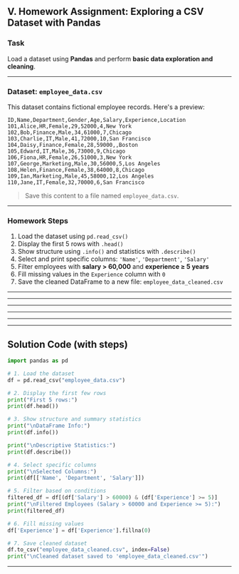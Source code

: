 
##  **V. Homework Assignment: Exploring a CSV Dataset with Pandas**

###  Task

Load a dataset using **Pandas** and perform **basic data exploration and cleaning**.

---

###  Dataset: `employee_data.csv`

This dataset contains fictional employee records. Here's a preview:

```
ID,Name,Department,Gender,Age,Salary,Experience,Location
101,Alice,HR,Female,29,52000,4,New York
102,Bob,Finance,Male,34,61000,7,Chicago
103,Charlie,IT,Male,41,72000,10,San Francisco
104,Daisy,Finance,Female,28,59000,,Boston
105,Edward,IT,Male,36,73000,9,Chicago
106,Fiona,HR,Female,26,51000,3,New York
107,George,Marketing,Male,30,56000,5,Los Angeles
108,Helen,Finance,Female,38,64000,8,Chicago
109,Ian,Marketing,Male,45,58000,12,Los Angeles
110,Jane,IT,Female,32,70000,6,San Francisco
```

> Save this content to a file named `employee_data.csv`.

---

###  Homework Steps

1. Load the dataset using `pd.read_csv()`
2. Display the first 5 rows with `.head()`
3. Show structure using `.info()` and statistics with `.describe()`
4. Select and print specific columns: `'Name'`, `'Department'`, `'Salary'`
5. Filter employees with **salary > 60,000** and **experience ≥ 5 years**
6. Fill missing values in the `Experience` column with `0`
7. Save the cleaned DataFrame to a new file: `employee_data_cleaned.csv`

---
---
---
---
---
---

##  Solution Code (with steps)

```python
import pandas as pd

# 1. Load the dataset
df = pd.read_csv("employee_data.csv")

# 2. Display the first few rows
print("First 5 rows:")
print(df.head())

# 3. Show structure and summary statistics
print("\nDataFrame Info:")
print(df.info())

print("\nDescriptive Statistics:")
print(df.describe())

# 4. Select specific columns
print("\nSelected Columns:")
print(df[['Name', 'Department', 'Salary']])

# 5. Filter based on conditions
filtered_df = df[(df['Salary'] > 60000) & (df['Experience'] >= 5)]
print("\nFiltered Employees (Salary > 60000 and Experience >= 5):")
print(filtered_df)

# 6. Fill missing values
df['Experience'] = df['Experience'].fillna(0)

# 7. Save cleaned dataset
df.to_csv("employee_data_cleaned.csv", index=False)
print("\nCleaned dataset saved to 'employee_data_cleaned.csv'")
```

---